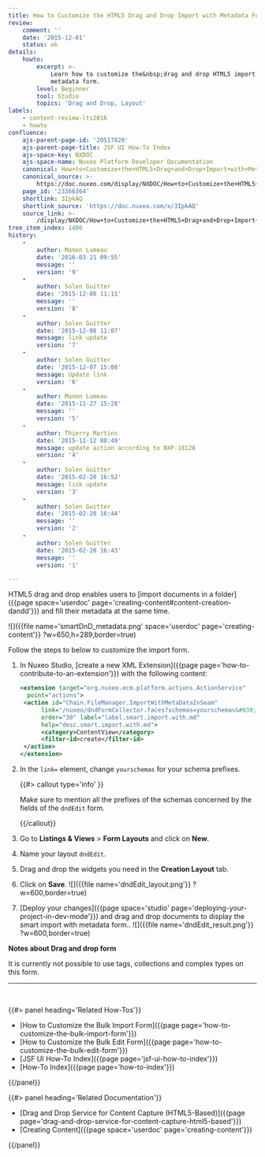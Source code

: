```yaml
---
title: How to Customize the HTML5 Drag and Drop Import with Metadata Form
review:
    comment: ''
    date: '2015-12-01'
    status: ok
details:
    howto:
        excerpt: >-
            Learn how to customize the&nbsp;drag and drop HTML5 import with
            metadata form.
        level: Beginner
        tool: Studio
        topics: 'Drag and Drop, Layout'
labels:
    - content-review-lts2016
    - howto
confluence:
    ajs-parent-page-id: '20517820'
    ajs-parent-page-title: JSF UI How-To Index
    ajs-space-key: NXDOC
    ajs-space-name: Nuxeo Platform Developer Documentation
    canonical: How+to+Customize+the+HTML5+Drag+and+Drop+Import+with+Metadata+Form
    canonical_source: >-
        https://doc.nuxeo.com/display/NXDOC/How+to+Customize+the+HTML5+Drag+and+Drop+Import+with+Metadata+Form
    page_id: '23366364'
    shortlink: 3IpkAQ
    shortlink_source: 'https://doc.nuxeo.com/x/3IpkAQ'
    source_link: >-
        /display/NXDOC/How+to+Customize+the+HTML5+Drag+and+Drop+Import+with+Metadata+Form
tree_item_index: 1400
history:
    -
        author: Manon Lumeau
        date: '2016-03-21 09:55'
        message: ''
        version: '9'
    -
        author: Solen Guitter
        date: '2015-12-08 11:11'
        message: ''
        version: '8'
    -
        author: Solen Guitter
        date: '2015-12-08 11:07'
        message: link update
        version: '7'
    -
        author: Solen Guitter
        date: '2015-12-07 15:08'
        message: Update link
        version: '6'
    -
        author: Manon Lumeau
        date: '2015-11-27 15:28'
        message: ''
        version: '5'
    -
        author: Thierry Martins
        date: '2015-11-12 08:49'
        message: update action according to NXP-18128
        version: '4'
    -
        author: Solen Guitter
        date: '2015-02-20 16:52'
        message: link update
        version: '3'
    -
        author: Solen Guitter
        date: '2015-02-20 16:44'
        message: ''
        version: '2'
    -
        author: Solen Guitter
        date: '2015-02-20 16:43'
        message: ''
        version: '1'

---
```

HTML5 drag and drop enables users to [import documents in a folder]({{page space='userdoc' page='creating-content#content-creation-dandd'}}) and fill their metadata at the same time.

![]({{file name='smartDnD_metadata.png' space='userdoc' page='creating-content'}} ?w=650,h=289,border=true)

Follow the steps to below to customize the import form.

1.  In Nuxeo Studio, [create a new XML Extension]({{page page='how-to-contribute-to-an-extension'}}) with the following content:

    ```xml
    <extension target="org.nuxeo.ecm.platform.actions.ActionService"
      point="actions">
     <action id="Chain.FileManager.ImportWithMetaDataInSeam"
          link="/nuxeo/dndFormCollector.faces?schemas=yourschemas&#038;layouts=dndEdit%40create"
          order="30" label="label.smart.import.with.md"
          help="desc.smart.import.with.md">
          <category>ContentView</category>
          <filter-id>create</filter-id>
     </action>
    </extension>

    ```

2.  In the&nbsp;`link=` element, change&nbsp;`yourschemas` for your schema prefixes.

    {{#> callout type='info' }}

    Make sure to mention all the prefixes of the schemas concerned by the fields of the `dndEdit` form.

    {{/callout}}
3.  Go to **Listings & Views** > **Form Layouts** and click on **New**.
4.  Name your layout&nbsp;`dndEdit`.
5.  Drag and drop the widgets you need in the **Creation Layout** tab.
6.  Click on **Save**.
    ![]({{file name='dndEdit_layout.png'}} ?w=600,border=true)
7.  [Deploy your changes]({{page space='studio' page='deploying-your-project-in-dev-mode'}}) and drag and drop documents to display the smart import with metadata form..
    ![]({{file name='dndEdit_result.png'}} ?w=600,border=true)

**Notes about Drag and drop form**

It is currently not possible to use tags, collections and complex types on this form.

* * *

&nbsp;

<div class="row" data-equalizer data-equalize-on="medium"><div class="column medium-6">{{#> panel heading='Related How-Tos'}}

- [How to Customize the Bulk Import Form]({{page page='how-to-customize-the-bulk-import-form'}})
- [How to Customize the Bulk Edit Form]({{page page='how-to-customize-the-bulk-edit-form'}})
- [JSF UI How-To Index]({{page page='jsf-ui-how-to-index'}})
- [How-To Index]({{page page='how-to-index'}})

{{/panel}}</div><div class="column medium-6">{{#> panel heading='Related Documentation'}}

- [Drag and Drop Service for Content Capture (HTML5-Based)]({{page page='drag-and-drop-service-for-content-capture-html5-based'}})
- [Creating Content]({{page space='userdoc' page='creating-content'}})

{{/panel}}</div></div>
